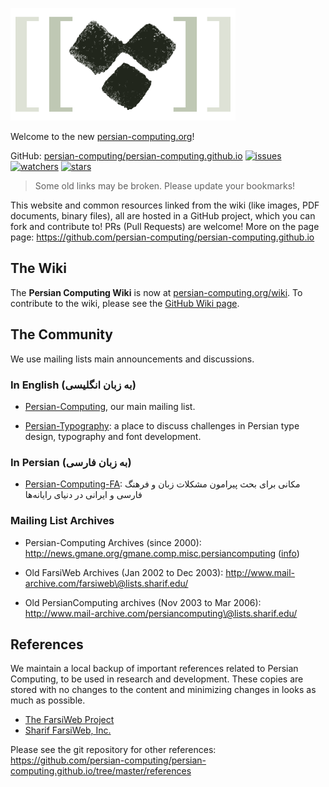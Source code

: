 ![[Persian Computing Logo](http://persian-computing.org/)](community/images/Persian-Computing-Logo.png)

Welcome to the new [persian-computing.org](http://persian-computing.org/)!

GitHub: [persian-computing/persian-computing.github.io](https://github.com/persian-computing/persian-computing.github.io)
[![issues](https://img.shields.io/github/issues/persian-computing/persian-computing.github.io.svg)](https://github.com/persian-computing/persian-computing.github.io/issues)
[![watchers](https://img.shields.io/github/watchers/persian-computing/persian-computing.github.io.svg?style=social&label=Watch)](https://github.com/persian-computing/persian-computing.github.io)
[![stars](https://img.shields.io/github/stars/persian-computing/persian-computing.github.io.svg?style=social&label=Star)](https://github.com/persian-computing/persian-computing.github.io)

> Some old links may
> be broken. Please update your bookmarks!

This website and common resources linked from the wiki (like images, PDF documents, binary
files), all are hosted in a GitHub project, which you can fork and contribute to! PRs (Pull
Requests) are welcome! More on the page page:
<https://github.com/persian-computing/persian-computing.github.io>

## The Wiki

The **Persian Computing Wiki** is now at
[persian-computing.org/wiki](http://persian-computing.org/wiki/). To contribute to the wiki,
please see the [GitHub Wiki
page](https://github.com/persian-computing/persian-computing.github.io/wiki).

## The Community

We use mailing lists main announcements and discussions.

### In English (به زبان انگلیسی)

-   [Persian-Computing](http://groups.google.com/group/persian-computing/), our
    main mailing list.

-   [Persian-Typography](http://groups.google.com/group/persian-typography/): a
    place to discuss challenges in Persian type design, typography and font
    development.

### In Persian (به زبان فارسی)

-   [Persian-Computing-FA](http://groups.google.com/group/persian-computing-fa/?hl=fa):
    مکانی برای بحث پیرامون مشکلات زبان و فرهنگ فارسی و ایرانی در دنیای رایانه‌ها

### Mailing List Archives

-   Persian-Computing Archives (since 2000):
    <http://news.gmane.org/gmane.comp.misc.persiancomputing>
    ([info](http://gmane.org/info.php?group=gmane.comp.misc.persiancomputing))

-   Old FarsiWeb Archives (Jan 2002 to Dec 2003):
    <http://www.mail-archive.com/farsiweb\@lists.sharif.edu/>

-   Old PersianComputing archives (Nov 2003 to Mar 2006):
    <http://www.mail-archive.com/persiancomputing\@lists.sharif.edu/>

## References

We maintain a local backup of important references related to Persian Computing, to be used in
research and development. These copies are stored with no changes to the content and minimizing
changes in looks as much as possible.

-   [The FarsiWeb Project](http://persian-computing.org/references/FarsiWeb-Project/)
-   [Sharif FarsiWeb, Inc.](http://persian-computing.org/references/Sharif-FarsiWeb-Inc/)

Please see the git repository for other references:
<https://github.com/persian-computing/persian-computing.github.io/tree/master/references>
